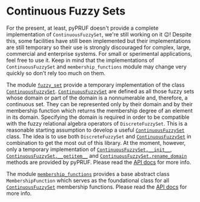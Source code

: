 # Continuous Fuzzy Sets

For the present, at least, pyPRUF doesn't provide a complete implementation of `ContinuousFuzzySet`, we're still working on it 😉! Despite this, some facilities have still been implemented but their implementations are still temporary so their use is strongly discouraged for complex, large, commercial and enterprise systems. For small or sperimental applications, feel free to use it. Keep in mind that the implementations of `ContinuousFuzzySet` and `membership_functions` module may change very quickly so don't rely too much on them.

The module [`fuzzy_set`](./api.md/#pyPRUF.fuzzy_set) provide a temporary implementation of the class [`ContinuousFuzzySet`](./api.md/#pyPRUF.fuzzy_set.ContinuousFuzzySet). [`ContinuousFuzzySet`](./api.md/#pyPRUF.fuzzy_set.ContinuousFuzzySet) are defined as all those fuzzy sets whose domain or part of the domain is a nonnumerable and, therefore, a continuous set. They can be represented only by their domain and by their membership function which returns the membership degree of an element in its domain. Specifying the domain is required in order to be compatible with the fuzzy relational algebra operators of `DiscreteFuzzySet`. This is a reasonable starting assumption to develop a useful [`ContinuousFuzzySet`](./api.md/#pyPRUF.fuzzy_set.ContinuousFuzzySet) class. The idea is to use both `DiscreteFuzzySet` and [`ContinuousFuzzySet`](./api.md/#pyPRUF.fuzzy_set.ContinuousFuzzySet) in combination to get the most out of this library. At the moment, however, only a temporary implementation of [`ContinuousFuzzySet.__init__`](./api.md/#pyPRUF.fuzzy_set.ContinuousFuzzySet.__init__), [`ContinuousFuzzySet.__getitem__`](./api.md/#pyPRUF.fuzzy_set.ContinuousFuzzySet.__getitem__) and [`ContinuousFuzzySet.rename_domain`](./api.md/#pyPRUF.fuzzy_set.ContinuousFuzzySet.rename_domain) methods are provided by pyPRUF. Please read the [API docs](./api.md/#pyPRUF.fuzzy_set) for more info.

The module [`membership_functions`](./api.md/#pyPRUF.membership_functions) provides a base abstract class `MembershipFunction` which serves as the foundational class for all [`ContinuousFuzzySet`](./api.md/#pyPRUF.fuzzy_set.ContinuousFuzzySet) membership functions. Please read the [API docs](./api.md/#pyPRUF.membership_functions) for more info.